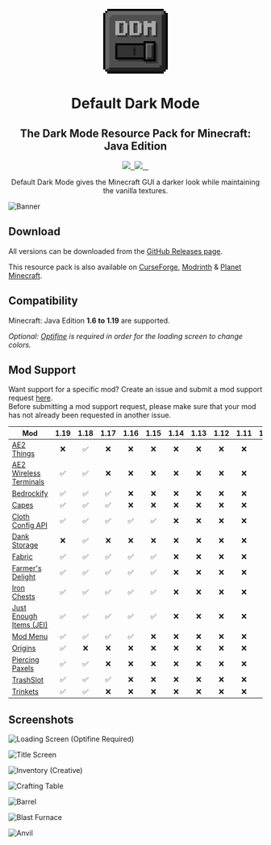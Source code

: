 <p align="center">
    <img src="pack.png" />
    <h1 align="center">Default Dark Mode</h1>
    <h2 align="center">The Dark Mode Resource Pack for Minecraft: Java Edition</h2>
</p>

<p align="center">
    <a aria-label="build" href="https://github.com/nebuIr/Default-Dark-Mode/actions">
        <img src="https://img.shields.io/github/workflow/status/nebuIr/Default-Dark-Mode/%E2%9A%A1%20Optimize%20PNG%20files">
    </a>
    <a aria-label="release" href="https://github.com/nebuIr/Default-Dark-Mode/releases/latest">
        <img alt="" src="https://img.shields.io/github/v/release/nebuIr/Default-Dark-Mode">
    </a>
    <a aria-label="license" href="https://creativecommons.org/licenses/by-nc-sa/4.0/">
        <img src="https://img.shields.io/badge/license-CC%20BY--NC--SA%204.0-brightgreen.svg">
    </a>
    <a aria-label="github downloads" href="https://github.com/nebuIr/Default-Dark-Mode/releases">
        <img alt="" src="https://img.shields.io/github/downloads/nebuIr/Default-Dark-Mode/total?logo=github">
    </a>
    <a aria-label="curseforge downloads" href="https://www.curseforge.com/minecraft/texture-packs/default-dark-mode/files">
        <img alt="" src="https://img.shields.io/endpoint?url=https://api.darkomizer.com/shields/downloads/curseforge">
    </a>
    <a aria-label="planet minecraft downloads" href="https://www.planetminecraft.com/texture-pack/default-dark-mode">
        <img alt="" src="https://img.shields.io/endpoint?url=https://api.darkomizer.com/shields/downloads/planetminecraft">
    </a>
</p>

<p align="center">
    Default Dark Mode gives the Minecraft GUI a darker look while maintaining the vanilla textures.
</p>

![Banner](https://i.imgur.com/p9lNs6l.png)

## Download

All versions can be downloaded from the [GitHub Releases page](https://github.com/nebuIr/Default-Dark-Mode/releases).

This resource pack is also available on [CurseForge](https://www.curseforge.com/minecraft/texture-packs/default-dark-mode), [Modrinth](https://modrinth.com/resourcepack/default-dark-mode) & [Planet Minecraft](https://www.planetminecraft.com/texture_pack/default-dark-mode).

## Compatibility

Minecraft: Java Edition **1.6 to 1.19** are supported.

*Optional: [Optifine](https://optifine.net/) is required in order for the loading screen to change colors.*

## Mod Support

Want support for a specific mod? Create an issue and submit a mod support request [here](https://github.com/nebuIr/Default-Dark-Mode/issues/new/choose).\
Before submitting a mod support request, please make sure that your mod has not already been requested in another issue.

| Mod                       | 1.19 | 1.18 | 1.17 | 1.16 | 1.15 | 1.14 | 1.13 | 1.12 | 1.11 | 1.10 | 1.9 | 1.8 | 1.7 | 1.6 |
|---------------------------|:----:|:----:|:----:|:----:|:----:|:----:|:----:|:----:|:----:|:----:|:---:|:---:|:---:|:---:|
| [AE2 Things](https://www.curseforge.com/minecraft/mc-mods/ae2things)  |  ❌  |  ✅  |  ❌  |  ❌  |  ❌  |  ❌  |  ❌  |  ❌  |  ❌  |  ❌  |  ❌  |  ❌  |  ❌  |  ❌  |  ❌  |
| [AE2 Wireless Terminals](https://www.curseforge.com/minecraft/mc-mods/applied-energistics-2-wireless-terminals)  |  ✅  |  ✅  |  ❌  |  ❌  |  ❌  |  ❌  |  ❌  |  ❌  |  ❌  |  ❌  |  ❌  |  ❌  |  ❌  |  ❌  |  ❌  |
| [Bedrockify](https://www.curseforge.com/minecraft/mc-mods/bedrockify)  |  ✅  |  ✅  |  ✅  |  ❌  |  ❌  |  ❌  |  ❌  |  ❌  |  ❌  |  ❌  |  ❌  |  ❌  |  ❌  |  ❌  |  ❌  |
| [Capes](https://www.curseforge.com/minecraft/mc-mods/capes)  |  ✅  |  ✅  |  ✅  |  ❌  |  ❌  |  ❌  |  ❌  |  ❌  |  ❌  |  ❌  |  ❌  |  ❌  |  ❌  |  ❌  |  ❌  |
| [Cloth Config API](https://www.curseforge.com/minecraft/mc-mods/cloth-config)  |  ✅  |  ✅  |  ✅  |  ✅  |  ✅  |  ❌  |  ❌  |  ❌  |  ❌  |  ❌  |  ❌  |  ❌  |  ❌  |  ❌  |  ❌  |
| [Dank Storage](https://www.curseforge.com/minecraft/mc-mods/dank-storage)  |  ❌  |  ✅  |  ❌  |  ❌  |  ❌  |  ❌  |  ❌  |  ❌  |  ❌  |  ❌  |  ❌  |  ❌  |  ❌  |  ❌  |  ❌  |
| [Fabric](https://fabricmc.net/)  |  ✅  |  ✅  |  ✅  |  ✅  |  ✅  |  ❌  |  ❌  |  ❌  |  ❌  |  ❌  |  ❌  |  ❌  |  ❌  |  ❌  |  ❌  |
| [Farmer's Delight](https://www.curseforge.com/minecraft/mc-mods/farmers-delight)  |  ✅  |  ✅  |  ✅  |  ✅  |  ✅  |  ❌  |  ❌  |  ❌  |  ❌  |  ❌  |  ❌  |  ❌  |  ❌  |  ❌  |  ❌  |
| [Iron Chests](https://www.curseforge.com/minecraft/mc-mods/iron-chests)  |  ✅  |  ✅  |  ✅  |  ✅  |  ✅  |  ❌  |  ❌  |  ❌  |  ❌  |  ❌  |  ❌  |  ❌  |  ❌  |  ❌  |  ❌  |
| [Just Enough Items (JEI)](https://www.curseforge.com/minecraft/mc-mods/jei)  |  ✅  |  ✅  |  ✅  |  ✅  |  ✅  |  ❌  |  ❌  |  ❌  |  ❌  |  ❌  |  ❌  |  ❌  |  ❌  |  ❌  |  ❌  |
| [Mod Menu](https://www.curseforge.com/minecraft/mc-mods/modmenu)  |  ✅  |  ✅  |  ✅  |  ✅  |  ❌  |  ❌  |  ❌  |  ❌  |  ❌  |  ❌  |  ❌  |  ❌  |  ❌  |  ❌  |  ❌  |
| [Origins](https://www.curseforge.com/minecraft/mc-mods/origins)  |  ✅  |  ❌  |  ❌  |  ❌  |  ❌  |  ❌  |  ❌  |  ❌  |  ❌  |  ❌  |  ❌  |  ❌  |  ❌  |  ❌  |  ❌  |
| [Piercing Paxels](https://www.curseforge.com/minecraft/mc-mods/piercing-paxels)  |  ✅  |  ✅  |  ❌  |  ❌  |  ❌  |  ❌  |  ❌  |  ❌  |  ❌  |  ❌  |  ❌  |  ❌  |  ❌  |  ❌  |  ❌  |
| [TrashSlot](https://www.curseforge.com/minecraft/mc-mods/trashslot)  |  ✅  |  ✅  |  ✅  |  ❌  |  ❌  |  ❌  |  ❌  |  ❌  |  ❌  |  ❌  |  ❌  |  ❌  |  ❌  |  ❌  |  ❌  |
| [Trinkets](https://www.curseforge.com/minecraft/mc-mods/trinkets)  |  ✅  |  ✅  |  ❌  |  ❌  |  ❌  |  ❌  |  ❌  |  ❌  |  ❌  |  ❌  |  ❌  |  ❌  |  ❌  |  ❌  |  ❌  |

## Screenshots

![Loading Screen (Optifine Required)](https://i.imgur.com/x5Ujnte.png)

![Title Screen](https://i.imgur.com/2decASu.png)

![Inventory (Creative)](https://i.imgur.com/Uhn2a7U.png)

![Crafting Table](https://i.imgur.com/9bcmUt0.png)

![Barrel](https://i.imgur.com/dLCXsP3.png)

![Blast Furnace](https://i.imgur.com/R56d1RV.png)

![Anvil](https://i.imgur.com/wzQRLz7.png)

